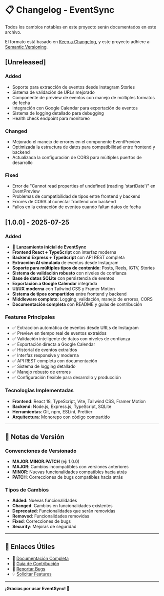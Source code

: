 # 📋 Changelog - EventSync

Todos los cambios notables en este proyecto serán documentados en este archivo.

El formato está basado en [Keep a Changelog](https://keepachangelog.com/en/1.0.0/),
y este proyecto adhiere a [Semantic Versioning](https://semver.org/spec/v2.0.0.html).

## [Unreleased]

### Added
- Soporte para extracción de eventos desde Instagram Stories
- Sistema de validación de URLs mejorado
- Componente de preview de eventos con manejo de múltiples formatos de fecha
- Integración con Google Calendar para exportación de eventos
- Sistema de logging detallado para debugging
- Health check endpoint para monitoreo

### Changed
- Mejorado el manejo de errores en el componente EventPreview
- Optimizada la estructura de datos para compatibilidad entre frontend y backend
- Actualizada la configuración de CORS para múltiples puertos de desarrollo

### Fixed
- Error de "Cannot read properties of undefined (reading 'startDate')" en EventPreview
- Problemas de compatibilidad de tipos entre frontend y backend
- Errores de CORS al conectar frontend con backend
- Fallos en la extracción de eventos cuando faltan datos de fecha

## [1.0.0] - 2025-07-25

### Added
- 🎉 **Lanzamiento inicial de EventSync**
- **Frontend React + TypeScript** con interfaz moderna
- **Backend Express + TypeScript** con API REST completa
- **Extracción AI simulada** de eventos desde Instagram
- **Soporte para múltiples tipos de contenido**: Posts, Reels, IGTV, Stories
- **Sistema de validación robusto** con niveles de confianza
- **Base de datos SQLite** con persistencia de eventos
- **Exportación a Google Calendar** integrada
- **UI/UX moderna** con Tailwind CSS y Framer Motion
- **Sistema de tipos compartidos** entre frontend y backend
- **Middleware completo**: Logging, validación, manejo de errores, CORS
- **Documentación completa** con README y guías de contribución

### Features Principales
- ✅ Extracción automática de eventos desde URLs de Instagram
- ✅ Preview en tiempo real de eventos extraídos
- ✅ Validación inteligente de datos con niveles de confianza
- ✅ Exportación directa a Google Calendar
- ✅ Historial de eventos extraídos
- ✅ Interfaz responsive y moderna
- ✅ API REST completa con documentación
- ✅ Sistema de logging detallado
- ✅ Manejo robusto de errores
- ✅ Configuración flexible para desarrollo y producción

### Tecnologías Implementadas
- **Frontend**: React 18, TypeScript, Vite, Tailwind CSS, Framer Motion
- **Backend**: Node.js, Express.js, TypeScript, SQLite
- **Herramientas**: Git, npm, ESLint, Prettier
- **Arquitectura**: Monorepo con código compartido

---

## 📝 Notas de Versión

### Convenciones de Versionado
- **MAJOR.MINOR.PATCH** (ej: 1.0.0)
- **MAJOR**: Cambios incompatibles con versiones anteriores
- **MINOR**: Nuevas funcionalidades compatibles hacia atrás
- **PATCH**: Correcciones de bugs compatibles hacia atrás

### Tipos de Cambios
- **Added**: Nuevas funcionalidades
- **Changed**: Cambios en funcionalidades existentes
- **Deprecated**: Funcionalidades que serán removidas
- **Removed**: Funcionalidades removidas
- **Fixed**: Correcciones de bugs
- **Security**: Mejoras de seguridad

---

## 🔗 Enlaces Útiles

- 📖 [Documentación Completa](./README.md)
- 🤝 [Guía de Contribución](./CONTRIBUTING.md)
- 🐛 [Reportar Bugs](https://github.com/tu-usuario/eventsync/issues)
- 💡 [Solicitar Features](https://github.com/tu-usuario/eventsync/issues)

---

**¡Gracias por usar EventSync! 🎉** 